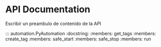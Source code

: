 # API Documentation

Escribir un preambulo de contenido de la API

::: automation.PyAutomation
    :docstring:
    :members: get_tags
    :members: create_tag
    :members: safe_start
    :members: safe_stop
    :members: run
